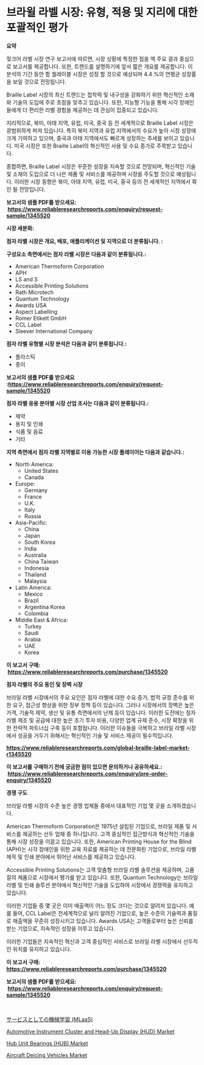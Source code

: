 <p><h1>브라윌 라벨 시장: 유형, 적용 및 지리에 대한 포괄적인 평가</h1></p><p><strong>요약</strong></p>
<p><p>젖크어 라벨 시장 연구 보고서에 따르면, 시장 상황에 특정한 점을 엑 주요 결과 중심으로 보고서를 제공합니다. 또한, 트렌드를 설명하기에 앞서 짧은 개요를 제공합니다. 이 분석의 기간 동안 함 퀄레이블 시장은 성장 할 것으로 예상되며 4.4 %의 연평균 성장률을 보일 것으로 전망됩니다.</p><p>Braille Label 시장의 최신 트렌드는 접착력 및 내구성을 강화하기 위한 혁신적인 소재와 기술의 도입에 주로 초점을 맞추고 있습니다. 또한, 지능형 기능을 통해 시각 장애인들에게 더 편리한 라벨 경험을 제공하는 데 관심이 집중되고 있습니다.</p><p>지리적으로, 북미, 아태 지역, 유럽, 미국, 중국 등 전 세계적으로 Braille Label 시장은 광범위하게 퍼져 있습니다. 특히 북미 지역과 유럽 지역에서의 수요가 높아 시장 성장에 크게 기여하고 있으며, 중국과 아태 지역에서도 빠르게 성장하는 추세를 보이고 있습니다. 미국 시장은 또한 Braille Label의 혁신적인 사용 및 수요 증가로 주목받고 있습니다.</p><p>종합하면, Braille Label 시장은 꾸준한 성장을 지속할 것으로 전망되며, 혁신적인 기술 및 소재의 도입으로 더 나은 제품 및 서비스를 제공하며 시장을 주도할 것으로 예상됩니다. 이러한 시장 동향은 북미, 아태 지역, 유럽, 미국, 중국 등의 전 세계적인 지역에서 확인 될 전망입니다.</p></p>
<p><strong>보고서의 샘플 PDF를 받으세요: &nbsp;<a href="https://www.reliableresearchreports.com/enquiry/request-sample/1345520">https://www.reliableresearchreports.com/enquiry/request-sample/1345520</a></strong></p>
<p><strong>시장 세분화:</strong></p>
<p><strong> 점자 라벨 시장은 개요, 배포, 애플리케이션 및 지역으로 더 분류됩니다. :</strong></p>
<p><strong>구성요소 측면에서는 점자 라벨 시장은 다음과 같이 분류됩니다.:</strong></p>
<p><ul><li>American Thermoform Corporation</li><li>APH</li><li>LS and S</li><li>Accessible Printing Solutions</li><li>Rath Microtech</li><li>Quantum Technology</li><li>Awards USA</li><li>Aspect Labelling</li><li>Romer Etikett GmbH</li><li>CCL Label</li><li>Sleever International Company</li></ul></p>
<p><strong> 점자 라벨 유형별 시장 분석은 다음과 같이 분류됩니다.:</strong></p>
<p><ul><li>플라스틱</li><li>종이</li></ul></p>
<p><strong>보고서의 샘플 PDF를 받으세요 :<a href="https://www.reliableresearchreports.com/enquiry/request-sample/1345520">https://www.reliableresearchreports.com/enquiry/request-sample/1345520</a></strong></p>
<p><strong> 점자 라벨 응용 분야별 시장 산업 조사는 다음과 같이 분류됩니다.:</strong></p>
<p><ul><li>제약</li><li>용지 및 인쇄</li><li>식품 및 음료</li><li>기타</li></ul></p>
<p><strong>지역 측면에서 점자 라벨 지역별로 이용 가능한 시장 플레이어는 다음과 같습니다.:</strong></p>
<p><ul>
    <li>
        North America:
        <ul>
            <li>United States</li>
            <li>Canada</li>
        </ul>
    </li>
    <li>
        Europe:
        <ul>
            <li>Germany</li>
            <li>France</li>
            <li>U.K.</li>
            <li>Italy</li>
            <li>Russia</li>
        </ul>
    </li>
    <li>
        Asia-Pacific:
        <ul>
            <li>China</li>
            <li>Japan</li>
            <li>South Korea</li>
            <li>India</li>
            <li>Australia</li>
            <li>China Taiwan</li>
            <li>Indonesia</li>
            <li>Thailand</li>
            <li>Malaysia</li>
        </ul>
    </li>
    <li>
        Latin America:
        <ul>
            <li>Mexico</li>
            <li>Brazil</li>
            <li>Argentina Korea</li>
            <li>Colombia</li>
        </ul>
    </li>
    <li>
        Middle East & Africa:
        <ul>
            <li>Turkey</li>
            <li>Saudi</li>
            <li>Arabia</li>
            <li>UAE</li>
            <li>Korea</li>
        </ul>
    </li>
    </ul></p>
<p><strong>이 보고서 구매: &nbsp;<a href="https://www.reliableresearchreports.com/purchase/1345520">https://www.reliableresearchreports.com/purchase/1345520</a></strong></p>
<p><strong>점자 라벨의 주요 동인 및 장벽 시장</strong></p>
<p><p>브라일 라벨 시장에서의 주요 요인은 점자 라벨에 대한 수요 증가, 법적 규정 준수를 위한 요구, 접근성 향상을 위한 정부 정책 등이 있습니다. 그러나 시장에서의 장벽은 높은 가격, 기술적 제약, 생산 및 유통 측면에서의 난제 등이 있습니다. 이러한 도전에는 점자 라벨 제조 및 공급에 대한 높은 초기 투자 비용, 다양한 업계 규제 준수, 시장 확장을 위한 전략적 파트너십 구축 등이 포함됩니다. 이러한 이슈들을 극복하고 브라일 라벨 시장에서 성공을 거두기 위해서는 혁신적인 기술 및 서비스 제공이 필수적입니다.</p></p>
<p><strong><a href="https://www.reliableresearchreports.com/global-braille-label-market-r1345520">https://www.reliableresearchreports.com/global-braille-label-market-r1345520</a></strong></p>
<p><strong>이 보고서를 구매하기 전에 궁금한 점이 있으면 문의하거나 공유하세요.: &nbsp;<a href="https://www.reliableresearchreports.com/enquiry/pre-order-enquiry/1345520">https://www.reliableresearchreports.com/enquiry/pre-order-enquiry/1345520</a></strong></p>
<p><strong>경쟁 구도</strong></p>
<p><p>브라일 라벨 시장의 수준 높은 경쟁 업체들 중에서 대표적인 기업 몇 곳을 소개하겠습니다. </p><p>American Thermoform Corporation은 1975년 설립된 기업으로, 브라일 제품 및 서비스를 제공하는 선두 업체 중 하나입니다. 고객 중심적인 접근방식과 혁신적인 기술을 통해 시장 성장을 이끌고 있습니다. 또한, American Printing House for the Blind (APH)는 시각 장애인을 위한 교육 자료를 제공하는 데 전문화된 기업으로, 브라일 라벨 제작 및 인쇄 분야에서 뛰어난 서비스를 제공하고 있습니다.</p><p>Accessible Printing Solutions는 고객 맞춤형 브라일 라벨 솔루션을 제공하며, 고품질의 제품으로 시장에서 평가를 받고 있습니다. 또한, Quantum Technology는 브라일 라벨 및 인쇄 솔루션 분야에서 혁신적인 기술을 도입하여 시장에서 경쟁력을 유지하고 있습니다.</p><p>이러한 기업들 중 몇 곳은 이미 매출액이 어느 정도 크다는 것으로 알려져 있습니다. 예를 들어, CCL Label은 전세계적으로 널리 알려진 기업으로, 높은 수준의 기술력과 품질로 매출액을 꾸준히 성장시키고 있습니다. Awards USA는 고객들로부터 높은 신뢰를 받는 기업으로, 지속적인 성장을 이루고 있습니다. </p><p>이러한 기업들은 지속적인 혁신과 고객 중심적인 서비스로 브라일 라벨 시장에서 선두적인 위치를 유지하고 있습니다.</p></p>
<p><strong>이 보고서 구매: &nbsp; <a href="https://www.reliableresearchreports.com/purchase/1345520">https://www.reliableresearchreports.com/purchase/1345520</a></strong></p>
<p><strong>보고서의 샘플 PDF를 받으세요: &nbsp;<a href="https://www.reliableresearchreports.com/enquiry/request-sample/1345520">https://www.reliableresearchreports.com/enquiry/request-sample/1345520</a></strong><strong></strong></p>
<p>&nbsp;</p>
<p><p><a href="https://github.com/nemesis2824/Market-Research-Report-List-1/blob/main/722378722183.md">サービスとしての機械学習 (MLaaS)</a></p><p><a href="https://www.linkedin.com/pulse/automotive-instrument-cluster-head-up-display-hud-market-size-kdvvf?trackingId=yxi1xbMezBU0TDEtTtjDlg%3D%3D">Automotive Instrument Cluster and Head-Up Display (HUD) Market</a></p><p><a href="https://www.linkedin.com/pulse/hub-unit-bearings-market-provides-detailed-segmentation-based-rzj2c?trackingId=3dPmZD6nmPbPXXuObtqqqQ%3D%3D">Hub Unit Bearings (HUB) Market</a></p><p><a href="https://github.com/nicholepatriciadoylenwnrjr0/Market-Research-Report-List-2/blob/main/aircraft-deicing-vehicles-market.md">Aircraft Deicing Vehicles Market</a></p></p>